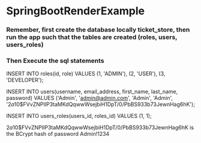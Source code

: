 # SpringBootRenderExample


### Remember, first create the database locally ticket_store, then run the app such that the tables are created (roles, users, users_roles)

### Then Execute the sql statements


INSERT INTO roles(id, role)
VALUES (1, 'ADMIN'),
       (2, 'USER'),
       (3, 'DEVELOPER');



INSERT INTO users(username, email_address, first_name, last_name, password)
VALUES ('Admin', 'admin@admin.com', 'Admin', 'Admin', '$2a$10$FVvZNPIIP3taMKdQqwwWsejbiH1DpT/0/PbBS933b73JewnHag6hK');

INSERT INTO users_roles(users_id, roles_id) VALUES (1, 1);


$2a$10$FVvZNPIIP3taMKdQqwwWsejbiH1DpT/0/PbBS933b73JewnHag6hK    is the BCrypt hash of password Admin!1234



